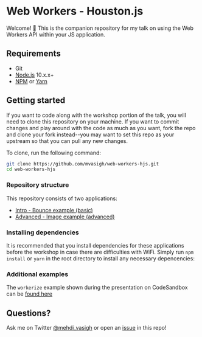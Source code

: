 # Web Workers - Houston.js
Welcome! 🎉 This is the companion repository for my talk on using the Web Workers API within your JS application. 

## Requirements
* Git
* [Node.js](https://nodejs.org/en/) 10.x.x+
* [NPM](https://www.npmjs.com) or [Yarn](https://yarnpkg.com/lang/en/)

## Getting started
If you want to code along with the workshop portion of the talk, you will need to clone this repository on your machine. If you want to commit changes and play around with the code as much as you want, fork the repo and clone your fork instead--you may want to set this repo as your upstream so that you can pull any new changes.

To clone, run the following command:

```bash
git clone https://github.com/mvasigh/web-workers-hjs.git
cd web-workers-hjs
```

### Repository structure
This repository consists of two applications: 
* [Intro - Bounce example (basic)](1-basic)
* [Advanced - Image example (advanced)](2-advanced)

### Installing dependencies
It is recommended that you install dependencies for these applications before the workshop in case there are difficulties with WiFi. Simply run `npm install` or `yarn` in the root directory to install any necessary depencencies:

### Additional examples
The `workerize` example shown during the presentation on CodeSandbox can be [found here](https://codesandbox.io/s/creating-web-workers-on-the-fly-6rdng) 

## Questions?
Ask me on Twitter [@mehdi_vasigh](https://github.com/mvasigh/web-workers-hjs/issues) or open an [issue](https://github.com/mvasigh/web-workers-hjs/issues) in this repo!
